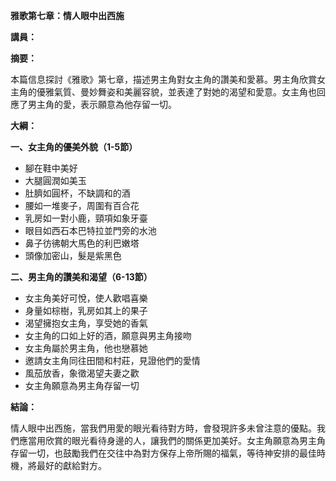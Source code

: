 **雅歌第七章：情人眼中出西施**

**講員：**

**摘要：**

本篇信息探討《雅歌》第七章，描述男主角對女主角的讚美和愛慕。男主角欣賞女主角的優雅氣質、曼妙舞姿和美麗容貌，並表達了對她的渴望和愛意。女主角也回應了男主角的愛，表示願意為他存留一切。

**大綱：**

**一、女主角的優美外貌（1-5節）**
* 腳在鞋中美好
* 大腿圓潤如美玉
* 肚臍如圓杯，不缺調和的酒
* 腰如一堆麥子，周圍有百合花
* 乳房如一對小鹿，頸項如象牙臺
* 眼目如西石本巴特拉並門旁的水池
* 鼻子彷彿朝大馬色的利巴嫩塔
* 頭像加密山，髮是紫黑色

**二、男主角的讚美和渴望（6-13節）**
* 女主角美好可悅，使人歡唱喜樂
* 身量如棕樹，乳房如其上的果子
* 渴望擁抱女主角，享受她的香氣
* 女主角的口如上好的酒，願意與男主角接吻
* 女主角屬於男主角，他也戀慕她
* 邀請女主角同往田間和村莊，見證他們的愛情
* 風茄放香，象徵渴望夫妻之歡
* 女主角願意為男主角存留一切

**結論：**

情人眼中出西施，當我們用愛的眼光看待對方時，會發現許多未曾注意的優點。我們應當用欣賞的眼光看待身邊的人，讓我們的關係更加美好。女主角願意為男主角存留一切，也鼓勵我們在交往中為對方保存上帝所賜的福氣，等待神安排的最佳時機，將最好的獻給對方。